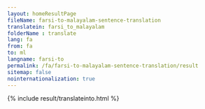 ```yaml
---
layout: homeResultPage
fileName: farsi-to-malayalam-sentence-translation
translatein: farsi_to_malayalam
folderName : translate
lang: fa
from: fa
to: ml
langname: farsi-to
permalink: /fa/farsi-to-malayalam-sentence-translation/result
sitemap: false
nointernationalization: true
---
```

{% include result/translateinto.html %}

<script src="/js/result/translation.js" data-foldername="{{page.folderName}}" data-lang="{{page.lang}}"></script>

